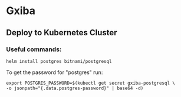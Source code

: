 # Gxiba #

## Deploy to Kubernetes Cluster ##

### Useful commands: ###

```commandline
helm install postgres bitnami/postgresql
```
To get the password for "postgres" run:
```commandline
export POSTGRES_PASSWORD=$(kubectl get secret gxiba-postgresql \
-o jsonpath="{.data.postgres-password}" | base64 -d)
```
